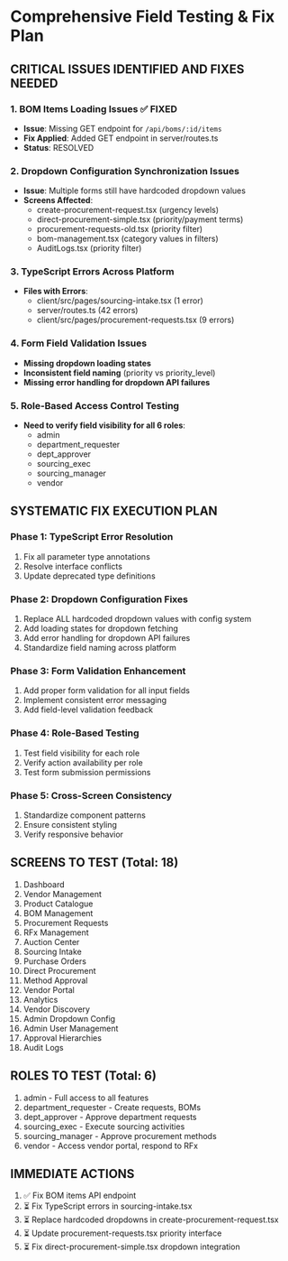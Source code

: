 # Comprehensive Field Testing & Fix Plan

## CRITICAL ISSUES IDENTIFIED AND FIXES NEEDED

### 1. BOM Items Loading Issues ✅ FIXED
- **Issue**: Missing GET endpoint for `/api/boms/:id/items`
- **Fix Applied**: Added GET endpoint in server/routes.ts
- **Status**: RESOLVED

### 2. Dropdown Configuration Synchronization Issues 
- **Issue**: Multiple forms still have hardcoded dropdown values
- **Screens Affected**: 
  - create-procurement-request.tsx (urgency levels)
  - direct-procurement-simple.tsx (priority/payment terms)
  - procurement-requests-old.tsx (priority filter)
  - bom-management.tsx (category values in filters)
  - AuditLogs.tsx (priority filter)

### 3. TypeScript Errors Across Platform
- **Files with Errors**:
  - client/src/pages/sourcing-intake.tsx (1 error)
  - server/routes.ts (42 errors) 
  - client/src/pages/procurement-requests.tsx (9 errors)

### 4. Form Field Validation Issues
- **Missing dropdown loading states**
- **Inconsistent field naming** (priority vs priority_level)
- **Missing error handling for dropdown API failures**

### 5. Role-Based Access Control Testing
- **Need to verify field visibility for all 6 roles**:
  - admin
  - department_requester
  - dept_approver
  - sourcing_exec
  - sourcing_manager
  - vendor

## SYSTEMATIC FIX EXECUTION PLAN

### Phase 1: TypeScript Error Resolution
1. Fix all parameter type annotations
2. Resolve interface conflicts
3. Update deprecated type definitions

### Phase 2: Dropdown Configuration Fixes
1. Replace ALL hardcoded dropdown values with config system
2. Add loading states for dropdown fetching
3. Add error handling for dropdown API failures
4. Standardize field naming across platform

### Phase 3: Form Validation Enhancement
1. Add proper form validation for all input fields
2. Implement consistent error messaging
3. Add field-level validation feedback

### Phase 4: Role-Based Testing
1. Test field visibility for each role
2. Verify action availability per role
3. Test form submission permissions

### Phase 5: Cross-Screen Consistency
1. Standardize component patterns
2. Ensure consistent styling
3. Verify responsive behavior

## SCREENS TO TEST (Total: 18)

1. Dashboard
2. Vendor Management
3. Product Catalogue  
4. BOM Management
5. Procurement Requests
6. RFx Management
7. Auction Center
8. Sourcing Intake
9. Purchase Orders
10. Direct Procurement
11. Method Approval
12. Vendor Portal
13. Analytics
14. Vendor Discovery
15. Admin Dropdown Config
16. Admin User Management
17. Approval Hierarchies
18. Audit Logs

## ROLES TO TEST (Total: 6)

1. admin - Full access to all features
2. department_requester - Create requests, BOMs
3. dept_approver - Approve department requests
4. sourcing_exec - Execute sourcing activities
5. sourcing_manager - Approve procurement methods
6. vendor - Access vendor portal, respond to RFx

## IMMEDIATE ACTIONS

1. ✅ Fix BOM items API endpoint
2. ⏳ Fix TypeScript errors in sourcing-intake.tsx
3. ⏳ Replace hardcoded dropdowns in create-procurement-request.tsx
4. ⏳ Update procurement-requests.tsx priority interface
5. ⏳ Fix direct-procurement-simple.tsx dropdown integration
